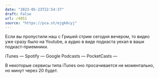 ```yaml
---
date: "2023-05-23T22:54:37"
draft: False
url: /4051
source: "https://pca.st/ejgk6cyj"
---
```


Если вы пропустили наш с Гришей стрим сегодня вечером, то видео уже сразу было на Youtube, а аудио в виде подкаста уехал в ваши подкаст-приемники.



iTunes — 
Spotify — 
Google Podcasts — 
PocketCasts — 

В некоторые сервисы типа iTunes оно просачивается не моментально, но минут через 20 будет.
